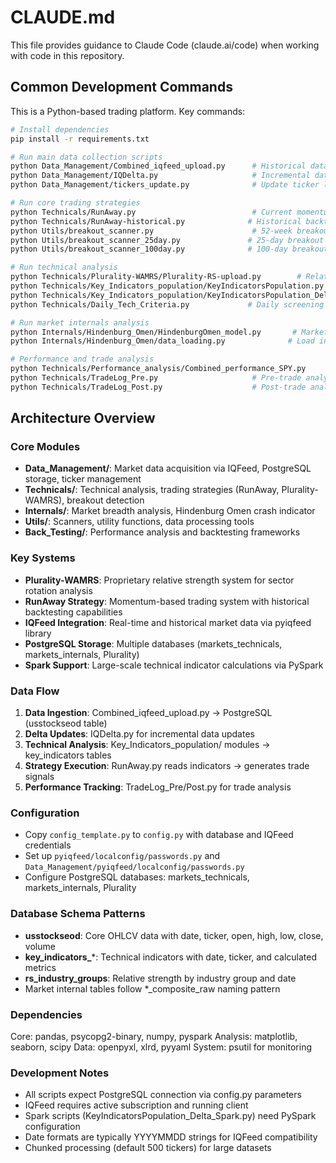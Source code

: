 # CLAUDE.md

This file provides guidance to Claude Code (claude.ai/code) when working with code in this repository.

## Common Development Commands

This is a Python-based trading platform. Key commands:

```bash
# Install dependencies
pip install -r requirements.txt

# Run main data collection scripts
python Data_Management/Combined_iqfeed_upload.py      # Historical data download
python Data_Management/IQDelta.py                     # Incremental data updates  
python Data_Management/tickers_update.py              # Update ticker lists

# Run core trading strategies
python Technicals/RunAway.py                          # Current momentum strategy
python Technicals/RunAway-historical.py              # Historical backtesting
python Utils/breakout_scanner.py                      # 52-week breakout scanner
python Utils/breakout_scanner_25day.py               # 25-day breakout scanner
python Utils/breakout_scanner_100day.py              # 100-day breakout scanner

# Run technical analysis
python Technicals/Plurality-WAMRS/Plurality-RS-upload.py        # Relative strength analysis
python Technicals/Key_Indicators_population/KeyIndicatorsPopulation.py         # Technical indicators
python Technicals/Key_Indicators_population/KeyIndicatorsPopulation_Delta_Spark.py  # Spark-based indicators
python Technicals/Daily_Tech_Criteria.py             # Daily screening criteria

# Run market internals analysis
python Internals/Hindenburg_Omen/HindenburgOmen_model.py       # Market crash indicator
python Internals/Hindenburg_Omen/data_loading.py              # Load internal market data

# Performance and trade analysis
python Technicals/Performance_analysis/Combined_performance_SPY.py      # SPY performance analysis
python Technicals/TradeLog_Pre.py                     # Pre-trade analysis
python Technicals/TradeLog_Post.py                    # Post-trade analysis
```

## Architecture Overview

### Core Modules
- **Data_Management/**: Market data acquisition via IQFeed, PostgreSQL storage, ticker management
- **Technicals/**: Technical analysis, trading strategies (RunAway, Plurality-WAMRS), breakout detection
- **Internals/**: Market breadth analysis, Hindenburg Omen crash indicator
- **Utils/**: Scanners, utility functions, data processing tools
- **Back_Testing/**: Performance analysis and backtesting frameworks

### Key Systems
- **Plurality-WAMRS**: Proprietary relative strength system for sector rotation analysis
- **RunAway Strategy**: Momentum-based trading system with historical backtesting capabilities  
- **IQFeed Integration**: Real-time and historical market data via pyiqfeed library
- **PostgreSQL Storage**: Multiple databases (markets_technicals, markets_internals, Plurality)
- **Spark Support**: Large-scale technical indicator calculations via PySpark

### Data Flow
1. **Data Ingestion**: Combined_iqfeed_upload.py → PostgreSQL (usstockseod table)
2. **Delta Updates**: IQDelta.py for incremental data updates
3. **Technical Analysis**: Key_Indicators_population/ modules → key_indicators tables
4. **Strategy Execution**: RunAway.py reads indicators → generates trade signals
5. **Performance Tracking**: TradeLog_Pre/Post.py for trade analysis

### Configuration
- Copy `config_template.py` to `config.py` with database and IQFeed credentials
- Set up `pyiqfeed/localconfig/passwords.py` and `Data_Management/pyiqfeed/localconfig/passwords.py`
- Configure PostgreSQL databases: markets_technicals, markets_internals, Plurality

### Database Schema Patterns
- **usstockseod**: Core OHLCV data with date, ticker, open, high, low, close, volume
- **key_indicators_***: Technical indicators with date, ticker, and calculated metrics
- **rs_industry_groups**: Relative strength by industry group and date
- Market internal tables follow *_composite_raw naming pattern

### Dependencies
Core: pandas, psycopg2-binary, numpy, pyspark
Analysis: matplotlib, seaborn, scipy
Data: openpyxl, xlrd, pyyaml
System: psutil for monitoring

### Development Notes
- All scripts expect PostgreSQL connection via config.py parameters
- IQFeed requires active subscription and running client
- Spark scripts (KeyIndicatorsPopulation_Delta_Spark.py) need PySpark configuration
- Date formats are typically YYYYMMDD strings for IQFeed compatibility
- Chunked processing (default 500 tickers) for large datasets